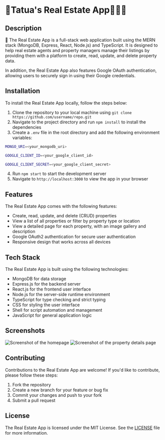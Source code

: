 # 🐨Tatua's Real Estate App🏁✨✨

## Description
🏡 The Real Estate App is a full-stack web application built using the MERN stack (MongoDB, Express, React, Node.js) and TypeScript. It is designed to help real estate agents and property managers manage their listings by providing them with a platform to create, read, update, and delete property data.

In addition, the Real Estate App also features Google OAuth authentication, allowing users to securely sign in using their Google credentials.

## Installation
To install the Real Estate App locally, follow the steps below:

1. Clone the repository to your local machine using `git clone https://github.com/username/repo.git`
2. Navigate to the project directory and run `npm install` to install the dependencies
3. Create a `.env` file in the root directory and add the following environment variables:
```bash
MONGO_URI=<your_mongodb_uri>

GOOGLE_CLIENT_ID=<your_google_client_id>

GOOGLE_CLIENT_SECRET=<your_google_client_secret>

```

4. Run `npm start` to start the development server
5. Navigate to `http://localhost:3000` to view the app in your browser

## Features
The Real Estate App comes with the following features:

- Create, read, update, and delete (CRUD) properties
- View a list of all properties or filter by property type or location
- View a detailed page for each property, with an image gallery and description
- Google OAuth2 authentication for secure user authentication
- Responsive design that works across all devices

## Tech Stack
The Real Estate App is built using the following technologies:

- MongoDB for data storage
- Express.js for the backend server
- React.js for the frontend user interface
- Node.js for the server-side runtime environment
- TypeScript for type checking and strict typing
- CSS for styling the user interface
- Shell for script automation and management
- JavaScript for general application logic

## Screenshots
![Screenshot of the homepage](/screenshots/homepage.png)
![Screenshot of the property details page](/screenshots/property-details.png)

## Contributing
Contributions to the Real Estate App are welcome! If you'd like to contribute, please follow these steps:

1. Fork the repository
2. Create a new branch for your feature or bug fix
3. Commit your changes and push to your fork
4. Submit a pull request

## License
The Real Estate App is licensed under the MIT License. See the [LICENSE](/LICENSE) file for more information.
